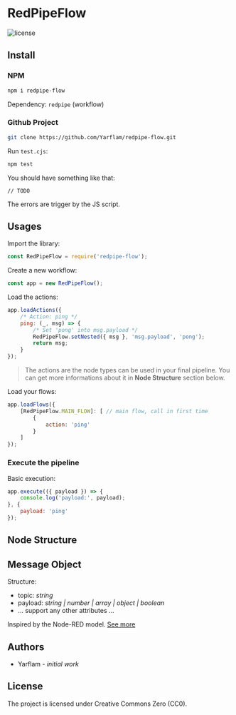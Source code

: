 # RedPipeFlow

![license](https://img.shields.io/badge/license-CC0--v1.0-green.svg)

## Install

### NPM

```bash
npm i redpipe-flow
```

Dependency: `redpipe` (workflow)

### Github Project

```bash
git clone https://github.com/Yarflam/redpipe-flow.git
```

Run `test.cjs`:

```bash
npm test
```

You should have something like that:

```text
// TODO
```

The errors are trigger by the JS script.

## Usages

Import the library:

```javascript
const RedPipeFlow = require('redpipe-flow');
```

Create a new workflow:

```javascript
const app = new RedPipeFlow();
```

Load the actions:

```javascript
app.loadActions({
    /* Action: ping */
    ping: (_, msg) => {
        /* Set 'pong' into msg.payload */
        RedPipeFlow.setNested({ msg }, 'msg.payload', 'pong');
        return msg;
    }
});
```

> The actions are the node types can be used in your final pipeline. You can get more informations about it in **Node Structure** section below.

Load your flows:

```javascript
app.loadFlows({
    [RedPipeFlow.MAIN_FLOW]: [ // main flow, call in first time
        {
            action: 'ping'
        }
    ]
});
```

### Execute the pipeline

Basic execution:

```javascript
app.execute(({ payload }) => {
    console.log('payload:', payload);
}, {
    payload: 'ping'
});
```

## Node Structure



## Message Object

Structure:
- topic: *string*
- payload: *string | number | array | object | boolean*
- ... support any other attributes ...

Inspired by the Node-RED model. [See more](https://nodered.org/)

## Authors

-   Yarflam - _initial work_

## License

The project is licensed under Creative Commons Zero (CC0).